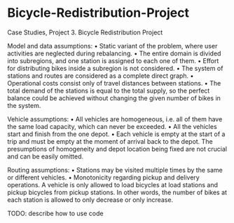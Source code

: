 # Bicycle-Redistribution-Project
Case Studies, Project 3. Bicycle Redistribution Project


Model and data assumptions:
•	Static variant of the problem, where user activities are neglected during rebalancing.
•	The entire domain is divided into subregions, and one station is assigned to each one of them.
•	Effort for distributing bikes inside a subregion is not considered. 
•	The system of stations and routes are considered as a complete direct graph.
•	Operational costs consist only of travel distances between stations. 
•	The total demand of the stations is equal to the total supply, so the perfect balance could be achieved without changing the given number of bikes in the system.

Vehicle assumptions:
•	All vehicles are homogeneous, i.e. all of them have the same load capacity, which can never be exceeded. 
•	All the vehicles start and finish from the one depot. 
•	Each vehicle is empty at the start of a trip and must be empty at the moment of arrival back to the depot.
The presumptions of homogeneity and depot location being fixed are not crucial and can be easily omitted.

Routing assumptions:
•	Stations may be visited multiple times by the same or different vehicles.
•	Monotonicity regarding pickup and delivery operations. A vehicle is only allowed to load bicycles at load stations and pickup bicycles from pickup stations. In other words, the number of bikes at each station is allowed to only decrease or only increase.


TODO: describe how to use code
